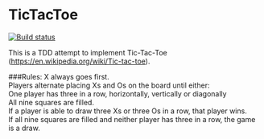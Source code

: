 TicTacToe
=========

[![Build status](https://ci.appveyor.com/api/projects/status/euepqdmj43tn5mec?svg=true)](https://ci.appveyor.com/project/PiotrOwsiak/tictactoe)

This is a TDD attempt to implement Tic-Tac-Toe (https://en.wikipedia.org/wiki/Tic-tac-toe).

###Rules:
X always goes first.  
Players alternate placing Xs and Os on the board until either:  
One player has three in a row, horizontally, vertically or diagonally  
All nine squares are filled.  
If a player is able to draw three Xs or three Os in a row, that player wins.  
If all nine squares are filled and neither player has three in a row, the game is a draw.  
